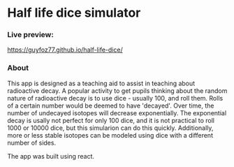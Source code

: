 # Half life dice simulator

### Live preview:

https://guyfoz77.github.io/half-life-dice/

### About

This app is designed as a teaching aid to assist in teaching about radioactive decay. A popular activity to get pupils thinking about the random nature of radioactive decay is to use dice - usually 100, and roll them. Rolls of a certain number would be deemed to have 'decayed'. Over time, the number of undecayed isotopes will decrease exponentially.
The exponential decay is usally not perfect for only 100 dice, and it is not practical to roll 1000 or 10000 dice, but this simularion can do this quickly. Additionally, more or less stable isotopes can be modeled using dice with a different number of sides.

The app was built using react.
